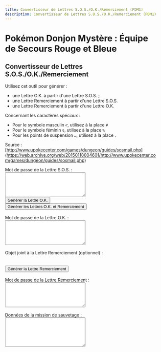 ```yaml
---
title: Convertisseur de Lettres S.O.S./O.K./Remerciement (PDM1)
description: Convertisseur de Lettres S.O.S./O.K./Remerciement (PDM1)
---
```

# Pokémon Donjon Mystère : Équipe de Secours Rouge et Bleue
## Convertisseur de Lettres S.O.S./O.K./Remerciement
Utilisez cet outil pour générer :
- une Lettre O.K. à partir d'une Lettre S.O.S. ;
- une Lettre Remerciement à partir d'une Lettre S.O.S.
- une Lettre Remerciement à partir d'une Lettre O.K.

Concernant les caractères spéciaux :
- Pour le symbole masculin `♂`, utilisez à la place `#`
- Pour le symbole féminin `♀`, utilisez à la place `%`
- Pour les points de suspension `…`, utilisez à la place `.`

Source : [http://www.upokecenter.com/games/dungeon/guides/sosmail.php](https://web.archive.org/web/20150118004601/http://www.upokecenter.com/games/dungeon/guides/sosmail.php)

<script src="/assets/js/tools/PMD1/items-fr.js" type="text/javascript">
</script>
<script src="/assets/js/tools/PMD1/pokemon-fr.js" type="text/javascript">
</script>
<script type="text/javascript">
  let PasswordTooShort="Le mot de passe est incorrect car il contient moins de cinquante-quatre caractères. Ressaisissez-le tel qu'il apparaît dans le jeu puis réessayez."
  let NoPassword="Aucun mot de passe n'a été entré."
  let InvalidPasswordLong="Le mot de passe est incorrect. Ressaisissez-le puis réessayez."
  let NotSOSMail="Le mot de passe saisi n'est pas celui d'une Lettre S.O.S."
  let NotAOKMail="Le mot de passe saisi n'est pas celui d'une Lettre O.K."
  let SOSMailEnteredInAOK="Le mot de passe saisi semble être celui d'une Lettre S.O.S. et non d'une Lettre O.K. Voulez-vous générer une Lettre O.K. à partir de ce mot de passe ? Si oui, sélectionnez OK."
  let AOKMailEnteredInSOS="Le mot de passe saisi semble être celui d'une Lettre O.K. et non d'une Lettre S.O.S. Voulez-vous générer une Lettre Remeciement à partir de ce mot de passe ? Si oui, sélectionnez OK."
  let BasementFloor="E. -XX"
  let AboveGroundFloor="E. XX"
  let InvalidPassword="Le mot de passe est incorrect."
  let DifficultyLine="Difficulté :"
  let IDLine="ID :"
  let PlaceLine="Lieu :"
  let ClientLine="Client :"
  let RescueChancesLine="Possibilités de sauvetage restantes :"
</script>
<script src="/assets/js/tools/PMD1/sosmail.js" type="text/javascript">
</script>
<script src="/assets/js/tools/PMD1/diff.js" type="text/javascript">
</script>
<script type="text/javascript">
    //<![CDATA[
    let AboveGround = [
        0, 0, 1, 1, 0, 1, 1, 1, 0, 1, 1, 1, 1, 1, 1, 0, 0, 1, 1, 0, 0, 0,
        1, 0, 0, 0, 0, 0, 0, 1, 0, 1, 0, 1, 1, 1, 0, 1, 0, 0, 0, 0, 0, 0,
        0, 0, 0, 0, 0, 0, 0, 0, 0, 1, 0, 0, 0, 0, 1, 0, 1, 0, 1, 0
    ]
    
    function IsAboveGround(d) {
        if (d >= AboveGround.length) return 1
        return AboveGround[d]
    }
    
    function showitems(name) {
        document.write("<select id=\"" + name + "\">");
        for (let i = 0; i < items.length; i++) {
            document.write("<option value=\"\">" + items[i] + " [" + i.toString(16) + "]</option>");
        }
        document.write("</select>");
    }
    
    function showpokemon(name) {
        document.write("<select id=\"" + name + "\">");
        for (let i = 0; i < pokemon.length; i++) {
            document.write("<option value=\"\">" + pokemon[i] + "</option>");
        }
        document.write("</select>");
    }
    
    
    let debug = 0
    
    function entrytopass(x) {
        x = x.replace(/[\n\s\r\'\"]/g, "")
            .replace(/[\u2642]/g, "#")
            .replace(/[\u2640]/g, "%")
            .replace(/[\{\(\[]m([a\u00e2]le?)?[\)\]\}]/gi, "#")
            .replace(/[\{\(\[]f(em(ale|elle)?)?[\)\]\}]/gi, "%")
            .replace(/[\{\(\[]w(eib(l(ich)?)?)?[\)\]\}]/gi, "%")
            .replace(/[\{\(\[]m(acho)?[\)\]\}]/gi, "#")
            .replace(/[\{\(\[]h(em(bra)?)?[\)\]\}]/gi, "%")
            .replace(/[\{\(\[]m[a\u00e4\u00c4]nn(l(ich)?)?[\)\]\}]/gi, "#")
            .replace(/[\{\(\[]\.\.?\.?[\)\]\}]/g, ".")
            .replace(/[\{\(\[][\u2026][\)\]\}]/g, ".")
            .replace(/[\u2026]/g, ".")
            .toUpperCase()
        testx = x.replace(/\.\.\./g, ".")
        if (testx.length == 54)
            x = testx
        return x
    }
    
    function formatpass(x) {
        x = entrytopass(x)
        return x.substr(0, 5) + " " +
            x.substr(5, 8) + " " +
            x.substr(13, 5) + "\r\n" +
            x.substr(18, 5) + " " +
            x.substr(23, 8) + " " +
            x.substr(31, 5) + "\r\n" +
            x.substr(36, 5) + " " +
            x.substr(41, 8) + " " +
            x.substr(49, 5) + "\r\n"
    }
    
    let baditems = "EDEEEFB1E924D8D2B0DC323334C2ECF0"
    
    function option(x) {
        return parseInt(x.value)
    }
    
    function isbaditem(x) {
        if (x >= 0xF0) return 0
        for (let i = 0; i < baditems.length / 2; i++) {
            if (x == c2c(baditems, i))
                return 1
        }
        return 0
    }
    
    function showrewards(name){
        document.write("<select id=\""+name+"\">");
        for(let i=0;i<items.length;i++){
            if(!isbaditem(i)){
                document.write("<option value=\""+i+"\">"+items[i]
                    //      +" ["+i.toString(16)+"]"
                    +
                    "</option>");
            }
        }
        document.write("</select>");
    }

    function decodemission(pass) {
        let diffstring = "EDCBAS*"
        let client = pass[12] | (pass[13] << 8)
        let clientname = ""
        for (let i = 0; i < 10; i++) {
            if (pass[20 + i] == 0) break
            clientname += String.fromCharCode(pass[20 + i])
        }
        let clientstr = ClientLine + " " + clientname + " (" + pokemon[client] + ")"
        let placestr = PlaceLine + " " + dungeons[pass[4]] + " "
        if (IsAboveGround(pass[4]))
            placestr += AboveGroundFloor.replace("XX", pass[5])
        else
            placestr += BasementFloor.replace("XX", pass[5])
        let id = pass[16] | (pass[17] << 8)
        let idstr = IDLine + " " + (id % 10000) + "\r\n" +
            RescueChancesLine + " " + pass[44] + "\r\n" +
            DifficultyLine + " " + diffstring.charAt(GetDifficulty(0, pass[4], pass[5]))
        return clientstr + "\r\n" + placestr + "\r\n" + idstr + "\r\n"
    }
    
    function genmailex(mail, flags, mailtype) {
        let pass = []
        let x = entrytopass(mail)
        if (x.length == 0) {
            alert(NoPassword)
            return 0
        }
        if (x.length < 54) {
            alert(PasswordTooShort)
            return 0
        }
        if (!convertpass(x, pass)) {
            alert(InvalidPasswordLong)
            return 0
        } else if (pass[0] != mailtype) {
            if (mailtype == 1) {
                if (pass[0] == 4) {
                    if (confirm(AOKMailEnteredInSOS)) {
                        flags = 2;
                        document.getElementById("aok").value = formatpass(x);
                    } else {
                        return 0;
                    }
                } else {
                    alert(NotSOSMail)
                    return 0
                }
            } else if (mailtype == 4) {
                if (pass[0] == 1) {
                    if (confirm(SOSMailEnteredInAOK)) {
                        flags = 1;
                        document.getElementById("sos").value = formatpass(x);
                    } else {
                        return 0;
                    }
                } else {
                    alert(NotAOKMail)
                    return 0
                }
            }
        }
        document.getElementById("mission").value = decodemission(pass)
        if (flags & 1) {
            pass[0] = 4 //A-OK mail ID
            pass[40] = pass[36]
            pass[41] = pass[37]
            pass[42] = pass[38]
            pass[43] = pass[39]
            pass[44] = pass[44] - 1 //rescue chances left
            //web.archive.org/web/20080913124421/http://works even if line below is commented out
            document.getElementById("aok").value = formatpass(datatopass(pass))
        }
        if (flags & 2) {
            let itemidx = option(document.getElementById("item"))
            pass[0] = 5 //Thank-You mail ID
            if (itemidx) {
                pass[33] = 1
                pass[34] = itemidx & 0xFF
                pass[35] = (itemidx >> 8) & 0xFF
            }
            document.getElementById("ty").value = formatpass(datatopass(pass))
        }
        return 1
    }
    
    function genaok() {
        if (genmailex(document.getElementById("sos").value, 1, 1)) {
            document.getElementById("sos").value = formatpass(document.getElementById("sos").value)
        }
    }
    
    function genaokty() {
        if (genmailex(document.getElementById("sos").value, 3, 1)) {
            document.getElementById("sos").value = formatpass(document.getElementById("sos").value)
        }
    }
    
    function genty() {
        if (genmailex(document.getElementById("aok").value, 2, 4)) {
            document.getElementById("aok").value = formatpass(document.getElementById("aok").value)
        }
    }
    
    function decsos() {
        let x = entrytopass(document.getElementById("sos").value)
        let pass = []
        if (!convertpass(x, pass)) {
            alert(InvalidPassword)
        } else {
            x = datatopass(pass)
            document.getElementById("sos").value = formatpass(x)
            if (debug) {
                document.getElementById("data").value = tostr(pass)
            }
        }
    }
    
    function encsos() {
        let pass = document.getElementById("data").value.split(",")
        for (let i = 0; i < pass.length; i++) {
            pass[i] = parseInt(pass[i], 16)
        }
        x = datatopass(pass)
        document.getElementById("sos").value = formatpass(x)
        if (debug) {
            document.getElementById("data").value = tostr(pass)
        }
    }
    //]]>
</script>

<p>Mot de passe de la Lettre S.O.S. :
  <br>
  <textarea id="sos" cols="30" rows="5"></textarea>
  <br>
  <script type="text/javascript">
    /*
    if (debug) {
      document.write('<input type="button" value="Décoder la Lettre S.O.S." onclick="decsos()"/><br>')
      document.write('<textarea id="data" cols="30" rows="6"></textarea><br>')
      document.write('<input type="button" value="Encoder la Lettre S.O.S." onclick="encsos()"/><br>')
    }
    */
  </script>
  <input type="button" value="Générer la Lettre O.K." onclick="genaok(this.form)" />
  <br>
  <input type="button" value="Générer les Lettres O.K. et Remerciement" onclick="genaokty()" />
  <br>
  <br>
  Mot de passe de la Lettre O.K. :
  <br>
  <textarea id="aok" cols="30" rows="5"></textarea>
  <br>
  <br>
  Objet joint à la Lettre Remerciement (optionnel) :
  <br>
  <script type="text/javascript">
    showrewards("item")
  </script>
  <br>
  <br>
  <input type="button" value="Générer la Lettre Remerciement" onclick="genty(this.form)" />
  <br>
  <br>
  Mot de passe de la Lettre Remerciement :
  <br>
  <textarea id="ty" cols="30" rows="5"></textarea>
  <br>
  <br>
  Données de la mission de sauvetage :
  <br>
  <textarea id="mission" cols="30" rows="6"></textarea>
</p>
